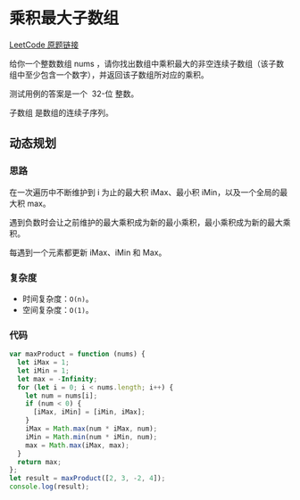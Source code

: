 <author-info date="1648093179922"></author-info>

# 乘积最大子数组

[LeetCode 原题链接](https://leetcode-cn.com/problems/maximum-product-subarray/)

给你一个整数数组 nums ，请你找出数组中乘积最大的非空连续子数组（该子数组中至少包含一个数字），并返回该子数组所对应的乘积。

测试用例的答案是一个  32-位 整数。

子数组 是数组的连续子序列。

## 动态规划

### 思路

在一次遍历中不断维护到 i 为止的最大积 iMax、最小积 iMin，以及一个全局的最大积 max。

遇到负数时会让之前维护的最大乘积成为新的最小乘积，最小乘积成为新的最大乘积。

每遇到一个元素都更新 iMax、iMin 和 Max。

### 复杂度

- 时间复杂度：`O(n)`。
- 空间复杂度：`O(1)`。

### 代码

```js
var maxProduct = function (nums) {
  let iMax = 1;
  let iMin = 1;
  let max = -Infinity;
  for (let i = 0; i < nums.length; i++) {
    let num = nums[i];
    if (num < 0) {
      [iMax, iMin] = [iMin, iMax];
    }
    iMax = Math.max(num * iMax, num);
    iMin = Math.min(num * iMin, num);
    max = Math.max(iMax, max);
  }
  return max;
};
let result = maxProduct([2, 3, -2, 4]);
console.log(result);
```
